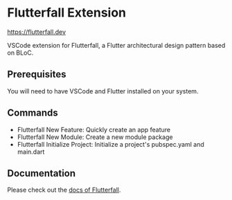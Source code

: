 # Flutterfall Extension
https://flutterfall.dev

VSCode extension for Flutterfall, a Flutter architectural design pattern based on BLoC.

## Prerequisites

You will need to have VSCode and Flutter installed on your system.

## Commands

- Flutterfall New Feature: Quickly create an app feature
- Flutterfall New Module: Create a new module package
- Flutterfall Initialize Project: Initialize a project's pubspec.yaml and main.dart

## Documentation

Please check out the [docs of Flutterfall](https://github.com/nathanielxd/flutterfall).